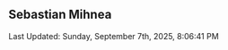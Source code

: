 <h2>Sebastian Mihnea</h2>

<!--RECENT_ACTIVITY:start-->
<!--RECENT_ACTIVITY:end-->
<!--RECENT_ACTIVITY:last_update-->
Last Updated: Sunday, September 7th, 2025, 8:06:41 PM
<!--RECENT_ACTIVITY:last_update_end-->

<!---LOL-STATS-START-HERE--->
<!---LOL-STATS-END-HERE--->
